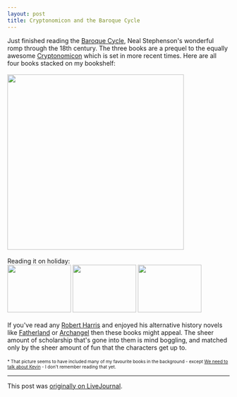 ```yaml
---
layout: post
title: Cryptonomicon and the Baroque Cycle
---
```


<div class="entry-item s2-entrytext">Just finished reading the <a href="http://en.wikipedia.org/wiki/The_Baroque_Cycle" rel="nofollow">Baroque Cycle</a>, Neal Stephenson's wonderful romp through the 18th century. The three books are a prequel to the equally awesome <a href="http://en.wikipedia.org/wiki/Cryptonomicon" rel="nofollow">Cryptonomicon</a> which is set in more recent times. Here are all four books stacked on my bookshelf:<br/><br/><a href="https://picasaweb.google.com/lh/photo/duJxNp0xNqebXF36Ib2-Rg?feat=embedwebsite" rel="nofollow"><img height="397" src="https://lh3.googleusercontent.com/_L3XQL9bgmnM/TcmjpmmDv-I/AAAAAAAAEIE/X1rSg6Fgoro/s400/baroque_cycle.jpg" width="400"/></a><br/><br/>Reading it on holiday:<br/><a href="https://picasaweb.google.com/lh/photo/oNGtOkJsNh1zpLwZ0CIWbw?feat=embedwebsite" rel="nofollow"><img height="108" src="https://lh5.googleusercontent.com/-4RxpjF-2p1E/TgJ7wq0gtXI/AAAAAAAAEYw/rTGk0DJJ_Sw/s144/IMG_1785.JPG" width="144"/></a> <a href="https://picasaweb.google.com/lh/photo/at_QLrBCtlAEL9evp6frWQ?feat=embedwebsite" rel="nofollow"><img height="108" src="https://lh6.googleusercontent.com/-0NGSQwrtAjw/TgJ74j8dIiI/AAAAAAAAEY8/NtVk6-ndnac/s144/IMG_1787.JPG" width="144"/></a> <a href="https://picasaweb.google.com/lh/photo/h-buwrYY5co6n1RsMWp9Ng?feat=embedwebsite" rel="nofollow"><img height="108" src="https://lh4.googleusercontent.com/-wu9yH_b3BOU/TgJ8ASv4LUI/AAAAAAAAEZE/Eh1Yv9k-k94/s144/IMG_1791.JPG" width="144"/></a><br/><br/>If you've read any <a href="http://en.wikipedia.org/wiki/Robert_Harris_(novelist)" rel="nofollow">Robert Harris</a> and enjoyed his alternative history novels like <a href="http://en.wikipedia.org/wiki/Fatherland_(novel)" rel="nofollow">Fatherland</a> or <a href="http://en.wikipedia.org/wiki/Archangel_%28Robert_Harris_novel%29" rel="nofollow">Archangel</a> then these books might appeal. The sheer amount of scholarship that's gone into them is mind boggling, and matched only by the sheer amount of fun that the characters get up to.<br/><br/><font size="-4">* That picture seems to have included many of my favourite books in the background - except <a href="http://en.wikipedia.org/wiki/We_Need_to_Talk_About_Kevin" rel="nofollow">We need to talk about Kevin</a> - I don't remember reading that yet.</font></div><p><hr></p><p>This post was <a href="http://ferkeltongs.livejournal.com/33733.html">originally on LiveJournal</a>.</p>